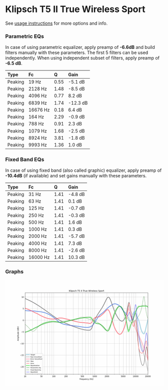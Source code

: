 # Klipsch T5 II True Wireless Sport
See [usage instructions](https://github.com/jaakkopasanen/AutoEq#usage) for more options and info.

### Parametric EQs
In case of using parametric equalizer, apply preamp of **-6.6dB** and build filters manually
with these parameters. The first 5 filters can be used independently.
When using independent subset of filters, apply preamp of **-6.5 dB**.

| Type    | Fc       |    Q | Gain     |
|:--------|:---------|:-----|:---------|
| Peaking | 19 Hz    | 0.55 | -5.1 dB  |
| Peaking | 2128 Hz  | 1.48 | -8.5 dB  |
| Peaking | 4096 Hz  | 0.77 | 8.2 dB   |
| Peaking | 6839 Hz  | 1.74 | -12.3 dB |
| Peaking | 16676 Hz | 0.18 | 6.4 dB   |
| Peaking | 164 Hz   | 2.29 | -0.9 dB  |
| Peaking | 788 Hz   | 0.91 | 2.3 dB   |
| Peaking | 1079 Hz  | 1.68 | -2.5 dB  |
| Peaking | 8924 Hz  | 3.81 | -1.8 dB  |
| Peaking | 9993 Hz  | 1.36 | 1.0 dB   |

### Fixed Band EQs
In case of using fixed band (also called graphic) equalizer, apply preamp of **-10.4dB**
(if available) and set gains manually with these parameters.

| Type    | Fc       |    Q | Gain    |
|:--------|:---------|:-----|:--------|
| Peaking | 31 Hz    | 1.41 | -4.8 dB |
| Peaking | 63 Hz    | 1.41 | 0.1 dB  |
| Peaking | 125 Hz   | 1.41 | -0.7 dB |
| Peaking | 250 Hz   | 1.41 | -0.3 dB |
| Peaking | 500 Hz   | 1.41 | 1.6 dB  |
| Peaking | 1000 Hz  | 1.41 | 0.3 dB  |
| Peaking | 2000 Hz  | 1.41 | -5.7 dB |
| Peaking | 4000 Hz  | 1.41 | 7.3 dB  |
| Peaking | 8000 Hz  | 1.41 | -2.6 dB |
| Peaking | 16000 Hz | 1.41 | 10.3 dB |

### Graphs
![](./Klipsch%20T5%20II%20True%20Wireless%20Sport.png)